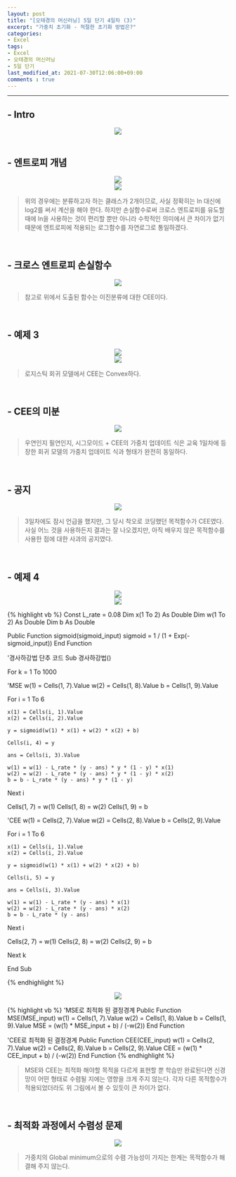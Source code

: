 ```yaml
---
layout: post
title: "[오태경의 머신러닝] 5일 단기 4일차 (3)"
excerpt: "가중치 초기화 - 적절한 초기화 방법은?"
categories:
- Excel
tags:
- Excel
- 오태경의 머신러닝
- 5일 단기
last_modified_at: 2021-07-30T12:06:00+09:00
comments : true
---
```

<hr>

<h2>- Intro</h2>
<div style="text-align: center;">
    <img src="/assets/post-image/Excel-5일-단기-4/슬라이드12.PNG">
</div>

<br>
<h2>- 엔트로피 개념</h2>
<div style="text-align: center;">
    <img src="/assets/post-image/Excel-5일-단기-4/슬라이드13.PNG">
</div>
<div style="text-align: center;">
    <img src="/assets/post-image/Excel-5일-단기-4/슬라이드14.PNG">
</div>

> 위의 경우에는 분류하고자 하는 클래스가 2개이므로, 사실 정확히는 ln 대신에 log2를 써서 계산을 해야 한다. 하지만 손실함수로써 크로스 엔트로피를 유도할 때에 ln을 사용하는 것이 편리할 뿐만 아니라 수학적인 의미에서 큰 차이가 없기 때문에 엔트로피에 적용되는 로그함수를 자연로그로 통일하겠다.

<br>
<h2>- 크로스 엔트로피 손실함수</h2>
<div style="text-align: center;">
    <img src="/assets/post-image/Excel-5일-단기-4/슬라이드15.PNG">
</div>

> 참고로 위에서 도출된 함수는 이진분류에 대한 CEE이다.

<br>
<h2>- 예제 3</h2>
<div style="text-align: center;">
    <img src="/assets/post-image/Excel-5일-단기-4/슬라이드16.PNG">
</div>
<div style="text-align: center;">
    <img src="/assets/post-image/Excel-5일-단기-4/슬라이드17.PNG">
</div>

> 로지스틱 회귀 모델에서 CEE는 Convex하다.

<br>
<h2>- CEE의 미분</h2>
<div style="text-align: center;">
    <img src="/assets/post-image/Excel-5일-단기-4/슬라이드18.PNG">
</div>

> 우연인지 필연인지, 시그모이드 + CEE의 가중치 업데이트 식은 교육 1일차에 등장한 회귀 모델의 가중치 업데이트 식과 형태가 완전히 동일하다.

<br>
<h2>- 공지</h2>
<div style="text-align: center;">
    <img src="/assets/post-image/Excel-5일-단기-4/슬라이드19.PNG">
</div>

> 3일차에도 잠시 언급을 했지만, 그 당시 착오로 코딩했던 목적함수가 CEE였다. 사실 어느 것을 사용하든지 결과는 잘 나오겠지만, 아직 배우지 않은 목적함수를 사용한 점에 대한 사과의 공지였다.

<br>
<h2>- 예제 4</h2>
<div style="text-align: center;">
    <img src="/assets/post-image/Excel-5일-단기-4/슬라이드20.PNG">
</div>
<div style="text-align: center;">
    <img src="/assets/post-image/Excel-5일-단기-4/슬라이드21.PNG">
</div>

{% highlight vb %}
Const L_rate = 0.08
Dim x(1 To 2) As Double
Dim w(1 To 2) As Double
Dim b As Double

Public Function sigmoid(sigmoid_input)
    sigmoid = 1 / (1 + Exp(-sigmoid_input))
End Function

'경사하강법 단추 코드
Sub 경사하강법()

For k = 1 To 1000

'MSE
w(1) = Cells(1, 7).Value
w(2) = Cells(1, 8).Value
b = Cells(1, 9).Value

For i = 1 To 6

    x(1) = Cells(i, 1).Value
    x(2) = Cells(i, 2).Value

    y = sigmoid(w(1) * x(1) + w(2) * x(2) + b)

    Cells(i, 4) = y

    ans = Cells(i, 3).Value

    w(1) = w(1) - L_rate * (y - ans) * y * (1 - y) * x(1)
    w(2) = w(2) - L_rate * (y - ans) * y * (1 - y) * x(2)
    b = b - L_rate * (y - ans) * y * (1 - y)

Next i

Cells(1, 7) = w(1)
Cells(1, 8) = w(2)
Cells(1, 9) = b

'CEE
w(1) = Cells(2, 7).Value
w(2) = Cells(2, 8).Value
b = Cells(2, 9).Value

For i = 1 To 6

    x(1) = Cells(i, 1).Value
    x(2) = Cells(i, 2).Value

    y = sigmoid(w(1) * x(1) + w(2) * x(2) + b)

    Cells(i, 5) = y

    ans = Cells(i, 3).Value

    w(1) = w(1) - L_rate * (y - ans) * x(1)
    w(2) = w(2) - L_rate * (y - ans) * x(2)
    b = b - L_rate * (y - ans)

Next i

Cells(2, 7) = w(1)
Cells(2, 8) = w(2)
Cells(2, 9) = b

Next k

End Sub

{% endhighlight %}

<div style="text-align: center;">
    <img src="/assets/post-image/Excel-5일-단기-4/슬라이드22.PNG">
</div>

{% highlight vb %}
'MSE로 최적화 된 결정경계
Public Function MSE(MSE_input)
w(1) = Cells(1, 7).Value
w(2) = Cells(1, 8).Value
b = Cells(1, 9).Value
MSE = (w(1) * MSE_input + b) / (-w(2))
End Function

'CEE로 최적화 된 결정경계
Public Function CEE(CEE_input)
w(1) = Cells(2, 7).Value
w(2) = Cells(2, 8).Value
b = Cells(2, 9).Value
CEE = (w(1) * CEE_input + b) / (-w(2))
End Function
{% endhighlight %}

> MSE와 CEE는 최적화 해야할 목적을 다르게 표현할 뿐 학습만 완료된다면 신경망이 어떤 형태로 수렴될 지에는 영향을 크게 주지 않는다. 각자 다른 목적함수가 적용되었더라도 위 그림에서 볼 수 있듯이 큰 차이가 없다.

<br>
<h2>- 최적화 과정에서 수렴성 문제</h2>
<div style="text-align: center;">
    <img src="/assets/post-image/Excel-5일-단기-4/슬라이드23.PNG">
</div>

> 가중치의 Global minimum으로의 수렴 가능성이 가지는 한계는 목적함수가 해결해 주지 않는다.

<br>